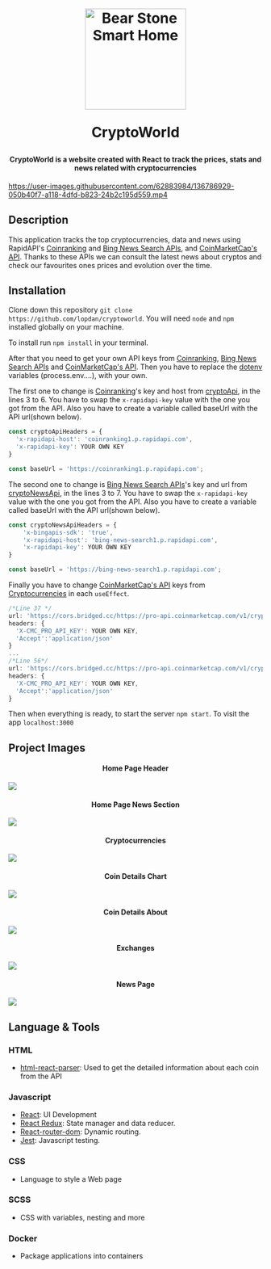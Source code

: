 <h1 align="center">
  <img src="public/bitcoin-mind.png" alt="Bear Stone Smart Home" width="200">
  <p>
    CryptoWorld
  </p>
</h1>

<h4 align="center">CryptoWorld is a website created with React to track the prices, stats and news related with cryptocurrencies</h4>

https://user-images.githubusercontent.com/62883984/136786929-050b40f7-a118-4dfd-b823-24b2c195d559.mp4

## Description

This application tracks the top cryptocurrencies, data and news using RapidAPI's [Coinranking](https://rapidapi.com/Coinranking/api/coinranking1) and [Bing News Search APIs](https://rapidapi.com/microsoft-azure-org-microsoft-cognitive-services/api/bing-news-search1/), and [CoinMarketCap's API](https://coinmarketcap.com/api/). Thanks to these APIs we can consult the latest news about cryptos and check our favourites ones prices and evolution over the time.

## Installation

Clone down this repository `git clone https://github.com/lopdan/cryptoworld`. You will need `node` and `npm` installed globally on your machine.

To install run `npm install` in your terminal.

After that you need to get your own API keys from [Coinranking](https://rapidapi.com/Coinranking/api/coinranking1), [Bing News Search APIs](https://rapidapi.com/microsoft-azure-org-microsoft-cognitive-services/api/bing-news-search1/) and [CoinMarketCap's API](https://coinmarketcap.com/api/). Then you have to replace the [dotenv](https://www.npmjs.com/package/dotenv) variables (process.env....), with your own.

The first one to change is [Coinranking](https://rapidapi.com/Coinranking/api/coinranking1)'s key and host from [cryptoApi](https://github.com/lopdan/cryptoworld/blob/main/src/api/cryptoApi.js), in the lines 3 to 6. You have to swap the `x-rapidapi-key` value with the one you got from the API. Also you have to create a variable called baseUrl with the API url(shown below).
```javascript
const cryptoApiHeaders = {
  'x-rapidapi-host': 'coinranking1.p.rapidapi.com',
  'x-rapidapi-key': YOUR OWN KEY
}
```
```javascript
const baseUrl = 'https://coinranking1.p.rapidapi.com';
```

The second one to change is [Bing News Search APIs](https://rapidapi.com/microsoft-azure-org-microsoft-cognitive-services/api/bing-news-search1/)'s key and url from [cryptoNewsApi](https://github.com/lopdan/cryptoworld/blob/main/src/api/cryptoNewsApi.js), in the lines 3 to 7. You have to swap the `x-rapidapi-key` value with the one you got from the API. Also you have to create a variable called baseUrl with the API url(shown below).
```javascript
const cryptoNewsApiHeaders = {
    'x-bingapis-sdk': 'true',
    'x-rapidapi-host': 'bing-news-search1.p.rapidapi.com',
    'x-rapidapi-key': YOUR OWN KEY
}
```
```javascript
const baseUrl = 'https://bing-news-search1.p.rapidapi.com';
```

Finally you have to change [CoinMarketCap's API](https://coinmarketcap.com/api/) keys from [Cryptocurrencies](https://github.com/lopdan/cryptoworld/blob/main/src/components/Cryptocurrencies/Cryptocurrencies.jsx) in each `useEffect`.

```javascript
/*Line 37 */
url: 'https://cors.bridged.cc/https://pro-api.coinmarketcap.com/v1/cryptocurrency/listings/latest?sort=market_cap&limit=100'
headers: {
  'X-CMC_PRO_API_KEY': YOUR OWN KEY,
  'Accept':'application/json'
}
...
/*Line 56*/
url: 'https://cors.bridged.cc/https://pro-api.coinmarketcap.com/v1/cryptocurrency/info',
headers: {
  'X-CMC_PRO_API_KEY': YOUR OWN KEY,
  'Accept':'application/json'
}
```

Then when everything is ready, to start the server `npm start`. To visit the app `localhost:3000`

## Project Images

<h4 align="center">Home Page Header</h4>
<img src="https://github.com/lopdan/cryptoworld/blob/main/src/images/HomeHeader.png"/>

<h4 align="center">Home Page News Section</h4>
<img src="https://github.com/lopdan/cryptoworld/blob/main/src/images/HomeBottom.png"/>

<h4 align="center">Cryptocurrencies</h4>
<img src="https://github.com/lopdan/cryptoworld/blob/main/src/images/Cryptocurrencies.png"/>

<h4 align="center">Coin Details Chart</h4>
<img src="https://github.com/lopdan/cryptoworld/blob/main/src/images/Chart.png"/>

<h4 align="center">Coin Details About</h4>
<img src="https://github.com/lopdan/cryptoworld/blob/main/src/images/CoinData.png"/>

<h4 align="center">Exchanges</h4>
<img src="https://github.com/lopdan/cryptoworld/blob/main/src/images/Exchanges.png"/>

<h4 align="center">News Page</h4>
<img src="https://github.com/lopdan/cryptoworld/blob/main/src/images/News.png"/>

## Language & Tools

### HTML
* [html-react-parser](https://www.npmjs.com/package/html-react-parser): Used to get the detailed information about each coin from the API
### Javascript
* [React](https://reactjs.org/): UI Development
* [React Redux](https://react-redux.js.org/): State manager and data reducer.
* [React-router-dom](https://www.npmjs.com/package/react-router-dom): Dynamic routing.
* [Jest](https://www.npmjs.com/package/jest): Javascript testing.
### CSS
* Language to style a Web page
### SCSS
* CSS with variables, nesting and more
### Docker
* Package applications into containers
